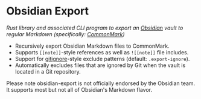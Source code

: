 # Obsidian Export

_Rust library and associated CLI program to export an [Obsidian] vault to regular Markdown (specifically: [CommonMark])_

- Recursively export Obsidian Markdown files to CommonMark.
- Supports `[[note]]`-style references as well as `![[note]]` file includes.
- Support for [gitignore]-style exclude patterns (default: `.export-ignore`).
- Automatically excludes files that are ignored by Git when the vault is located in a Git repository.

Please note obsidian-export is not officially endorsed by the Obsidian team.
It supports most but not all of Obsidian's Markdown flavor.

[Obsidian]: https://obsidian.md/
[CommonMark]: https://commonmark.org/
[gitignore]: https://git-scm.com/docs/gitignore
